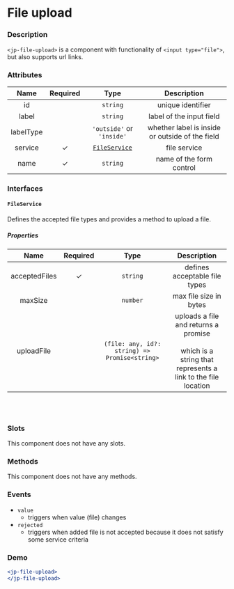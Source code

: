 # File upload

### Description

`<jp-file-upload>` is a component with functionality of `<input type="file">`, but also supports url links.

### Attributes

| Name | Required |   Type   |     Description      |
|:--------:|:------------:|:------------:|:------------------------:|
|    id    |              |   `string`   |    unique identifier     |
|    label    |              |   `string`   |    label of the input field     |
| labelType | | `'outside'` or `'inside'` | whether label is inside or outside of the field |
| service  |      ✓       | [`FileService`](#fileservice) |      file service       |
|   name   |      ✓       |   `string`   | name of the form control |

### Interfaces

#### `FileService`

Defines the accepted file types and provides a method to upload a file.

##### Properties

| **Name** | **Required** | **Type** |**Description** |
| :----: | :----: | :----: | :---: |
| acceptedFiles | ✓ | `string` | defines acceptable file types |
| maxSize |  | `number` | max file size in bytes |
| uploadFile |  | `(file: any, id?: string) => Promise<string>` | uploads a file and returns a promise <br></br> which is a string that represents a link to the file location |

<br></br>

### Slots

This component does not have any slots.

### Methods

This component does not have any methods.

### Events

- `value` 
  - triggers when value (file) changes
- `rejected`
  - triggers when added file is not accepted because it does not satisfy some service criteria

### Demo

```jsx live
<jp-file-upload>
</jp-file-upload>
```

